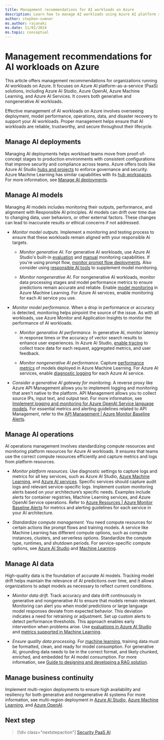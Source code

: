 ```yaml
---
title: Management recommendations for AI workloads on Azure
description: Learn how to manage AI workloads using Azure AI platform services (PaaS) with recommendations and best practices.
author: stephen-sumner
ms.author: rajanaki
ms.date: 11/01/2024
ms.topic: conceptual
---
```


# Management recommendations for AI workloads on Azure

This article offers management recommendations for organizations running AI workloads on Azure. It focuses on Azure AI platform-as-a-service (PaaS) solutions, including Azure AI Studio, Azure OpenAI, Azure Machine Learning, and Azure AI Services. It covers both generative and nongenerative AI workloads.

Effective management of AI workloads on Azure involves overseeing deployment, model performance, operations, data, and disaster recovery to support your AI workloads. Proper management helps ensure that AI workloads are reliable, trustworthy, and secure throughout their lifecycle.

## Manage AI deployments

Managing AI deployments helps workload teams move from proof-of-concept stages to production environments with consistent configurations that improve security and compliance across teams. Azure offers tools like Azure AI Studio [hubs and projects](/azure/ai-studio/concepts/ai-resources) to enforce governance and security. Azure Machine Learning has similar capabilities with its [hub workspaces](/azure/machine-learning/concept-hub-workspace). For more information, see [Manage AI deployments](../manage.md#manage-ai-deployment).

## Manage AI models

Managing AI models includes monitoring their outputs, performance, and alignment with Responsible AI principles. AI models can drift over time due to changing data, user behaviors, or other external factors. These changes can lead to inaccurate results or ethical concerns if not addressed.

- *Monitor model outputs.* Implement a monitoring and testing process to ensure that these workloads remain aligned with your responsible AI targets.

    - *Monitor generative AI.* For generative AI workloads, use Azure AI Studio's built-in [evaluation](/azure/ai-studio/concepts/evaluation-metrics-built-in) and [manual](/azure/ai-studio/how-to/evaluate-prompts-playground) monitoring capabilities. If you're using prompt flow, [monitor prompt flow deployments](/azure/ai-studio/how-to/develop/trace-production-sdk). Also consider using [responsible AI tools](https://github.com/microsoft/responsible-ai-toolbox#introducing-responsible-ai-dashboard) to supplement model monitoring.

    - *Monitor nongenerative AI.* For nongenerative AI workloads, monitor data processing stages and model performance metrics to ensure predictions remain accurate and reliable. Enable [model monitoring](/azure/machine-learning/concept-model-monitoring) in Azure Machine Learning. For Azure AI services, enable monitoring for each AI service you use.

- *Monitor model performance.* When a drop in performance or accuracy is detected, monitoring helps pinpoint the source of the issue. As with all workloads, use Azure Monitor and Application Insights to monitor the performance of AI workloads.

    - *Monitor generative AI performance.* In generative AI, monitor latency in response times or the accuracy of vector search results to enhance user experiences. In Azure AI Studio, [enable tracing](/azure/ai-studio/how-to/develop/trace-local-sdk) to collect trace data for each request, aggregated metrics, and user feedback.

    - *Monitor nongenerative AI performance.* Capture [performance metrics](/azure/machine-learning/how-to-monitor-model-performance#set-up-model-performance-monitoring) of models deployed in Azure Machine Learning. For Azure AI services, enable [diagnostic logging](/azure/ai-services/diagnostic-logging) for each Azure AI service.

- *Consider a generative AI gateway for monitoring.* A reverse proxy like Azure API Management allows you to implement logging and monitoring that aren't native to the platform. API Management allows you to collect source IPs, input text, and output text. For more information, see [Implement logging and monitoring for Azure OpenAI Service language models](/azure/architecture/ai-ml/openai/architecture/log-monitor-azure-openai). For essential metrics and alerting guidelines related to API Management, refer to the [API Management | Azure Monitor Baseline Alerts](https://azure.github.io/azure-monitor-baseline-alerts/services/ApiManagement/service/).

## Manage AI operations

AI operations management involves standardizing compute resources and monitoring platform resources for Azure AI workloads. It ensures that teams use the correct compute resources efficiently and capture metrics and logs from platform resources.

- *Monitor platform resources.* Use diagnostic settings to capture logs and metrics for all key services, such as Azure AI Studio, [Azure Machine Learning](/azure/machine-learning/monitor-azure-machine-learning), and [Azure AI services](/azure/ai-services/diagnostic-logging). Specific services should capture audit logs and relevant service-specific logs. Implement custom monitoring alerts based on your architecture’s specific needs. Examples include alerts for container registries, Machine Learning services, and Azure OpenAI Service operations. Refer to [Azure Resources | Azure Monitor Baseline Alerts](https://azure.github.io/azure-monitor-baseline-alerts/patterns/artificial-intelligence/) for metrics and alerting guidelines for each service in your AI architecture. 

- *Standardize compute management.* You need compute resources for certain actions like prompt flows and training models. A service like Machine Learning has different compute options, such as compute instances, clusters, and serverless options. Standardize the compute type, runtimes, and shutdown periods. For service-specific compute options, see [Azure AI Studio](/azure/ai-studio/how-to/create-manage-compute) and [Machine Learning](/azure/machine-learning/how-to-create-attach-compute-studio).

## Manage AI data

High-quality data is the foundation of accurate AI models. Tracking model drift helps maintain the relevance of AI predictions over time, and it allows organizations to adapt models as necessary to reflect current conditions.

- *Monitor data drift.* Track accuracy and data drift continuously in generative and nongenerative AI to ensure that models remain relevant. Monitoring can alert you when model predictions or large language model responses deviate from expected behavior. This deviation indicates a need for retraining or adjustment. Set up custom alerts to detect performance thresholds. This approach enables early intervention when problems arise. Use [evaluations in Azure AI Studio](/azure/ai-studio/concepts/evaluation-approach-gen-ai) and [metrics supported in Machine Learning](/azure/machine-learning/concept-model-monitoring).

- *Ensure quality data processing.* For [machine learning](/azure/architecture/data-science-process/lifecycle-modeling), training data must be formatted, clean, and ready for model consumption. For generative AI, grounding data needs to be in the correct format, and likely chunked, enriched, and embedded for AI model consumption. For more information, see [Guide to designing and developing a RAG solution](/azure/architecture/ai-ml/guide/rag/rag-solution-design-and-evaluation-guide).

## Manage business continuity

Implement multi-region deployments to ensure high availability and resiliency for both generative and nongenerative AI systems For more information, see multi-region deployment in [Azure AI Studio,](/azure/ai-studio/how-to/disaster-recovery#plan-for-multi-regional-deployment) [Azure Machine Learning](/azure/machine-learning/how-to-high-availability-machine-learning#plan-for-multi-regional-deployment), and [Azure OpenAI](/azure/ai-services/openai/how-to/business-continuity-disaster-recovery).

## Next step

> [!div class="nextstepaction"]
> [Security PaaS AI](../platform/security.md)